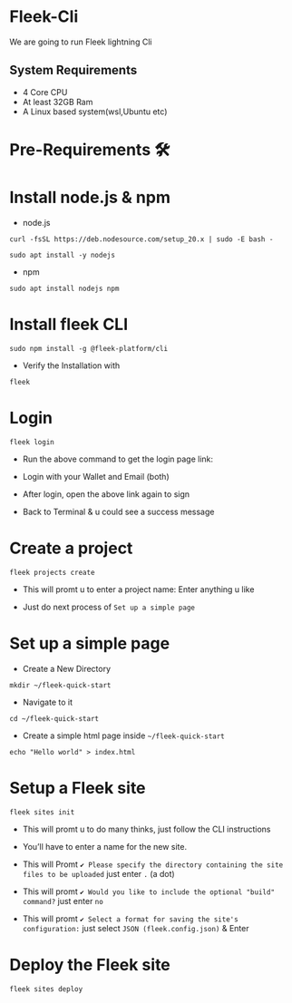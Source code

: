 # Fleek-Cli
We are going to run Fleek lightning Cli

## System Requirements
- 4 Core CPU
- At least 32GB Ram 
- A Linux based system(wsl,Ubuntu etc)




# **Pre-Requirements 🛠**

# **Install node.js & npm**

* node.js

```
curl -fsSL https://deb.nodesource.com/setup_20.x | sudo -E bash -
```

```
sudo apt install -y nodejs
```

* npm

```
sudo apt install nodejs npm
```



# **Install fleek CLI**

```
sudo npm install -g @fleek-platform/cli
```

* Verify the Installation with

```
fleek
```




# **Login**

```
fleek login
```



* Run the above command to get the login page link:

* Login with your Wallet and Email (both)

* After login, open the above link again to sign 

* Back to Terminal & u could see a success message

# **Create a project**


```
fleek projects create
```

* This will promt u to enter a project name: Enter anything u like

*  Just do next process of `Set up a simple page`


# **Set up a simple page**


  * Create a New Directory

```
mkdir ~/fleek-quick-start
```

  * Navigate to it

```
cd ~/fleek-quick-start
```

  * Create a simple html page inside `~/fleek-quick-start`

```
echo "Hello world" > index.html
```




# **Setup a Fleek site**

```
fleek sites init
```

  * This will promt u to do many thinks, just follow the CLI instructions

  * You’ll have to enter a name for the new site.

  * This will Promt `✔ Please specify the directory containing the site files to be uploaded` just enter `.`     (a dot)

  * This will promt `✔ Would you like to include the optional "build" command?` just enter `no`

  * This will promt `✔ Select a format for saving the site's configuration:`     just select  `JSON (fleek.config.json)` & Enter


# **Deploy the Fleek site**

```
fleek sites deploy
```







